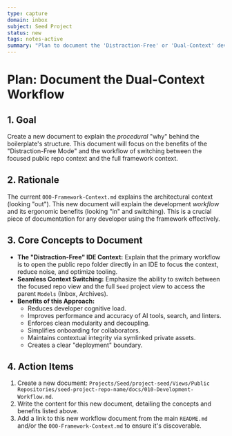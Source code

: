 ```yaml
---
type: capture
domain: inbox
subject: Seed Project
status: new
tags: notes-active
summary: "Plan to document the 'Distraction-Free' or 'Dual-Context' development workflow for the boilerplate."
---
```


# Plan: Document the Dual-Context Workflow

## 1. Goal

Create a new document to explain the *procedural* "why" behind the boilerplate's structure. This document will focus on the benefits of the "Distraction-Free Mode" and the workflow of switching between the focused public repo context and the full framework context.

## 2. Rationale

The current `000-Framework-Context.md` explains the architectural context (looking "out"). This new document will explain the development *workflow* and its ergonomic benefits (looking "in" and switching). This is a crucial piece of documentation for any developer using the framework effectively.

## 3. Core Concepts to Document

-   **The "Distraction-Free" IDE Context:** Explain that the primary workflow is to open the public repo folder directly in an IDE to focus the context, reduce noise, and optimize tooling.
-   **Seamless Context Switching:** Emphasize the ability to switch between the focused repo view and the full `Seed` project view to access the parent `Models` (Inbox, Archives).
-   **Benefits of this Approach:**
    -   Reduces developer cognitive load.
    -   Improves performance and accuracy of AI tools, search, and linters.
    -   Enforces clean modularity and decoupling.
    -   Simplifies onboarding for collaborators.
    -   Maintains contextual integrity via symlinked private assets.
    -   Creates a clear "deployment" boundary.

## 4. Action Items

1.  Create a new document: `Projects/Seed/project-seed/Views/Public Repositories/seed-project-repo-name/docs/010-Development-Workflow.md`.
2.  Write the content for this new document, detailing the concepts and benefits listed above.
3.  Add a link to this new workflow document from the main `README.md` and/or the `000-Framework-Context.md` to ensure it's discoverable. 